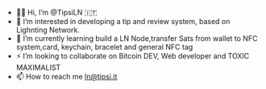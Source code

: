 - 👋🏼 Hi, I’m @TipsiLN 🇮🇹
- 👀 I’m interested in developing a tip and review system,
     based on Lighnting Network.
- 🌱 I’m currently learning build a LN Node,transfer Sats from wallet to NFC system,card,
     keychain, bracelet and general NFC tag
- ⚡ I’m looking to collaborate on Bitcoin DEV, Web developer and TOXIC MAXIMALIST
- 📫 How to reach me ln@tipsi.it

<!---
TipsiLN/TipsiLN is a ✨ special ✨ repository because its `README.md` (this file) appears on your GitHub profile.
You can click the Preview link to take a look at your changes.
--->

